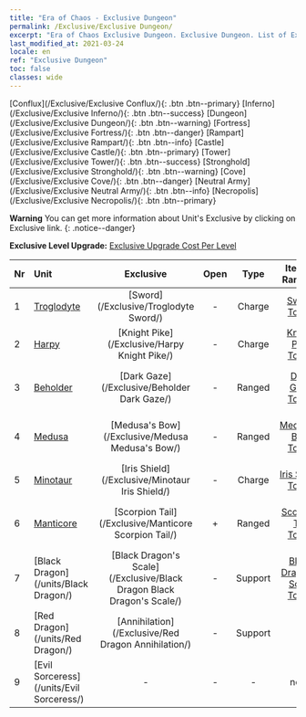 ```yaml
---
title: "Era of Chaos - Exclusive Dungeon"
permalink: /Exclusive/Exclusive Dungeon/
excerpt: "Era of Chaos Exclusive Dungeon. Exclusive Dungeon. List of Exclusive Dungeon in Era of Chaos"
last_modified_at: 2021-03-24
locale: en
ref: "Exclusive Dungeon"
toc: false
classes: wide
---
```

 [Conflux](/Exclusive/Exclusive Conflux/){: .btn .btn--primary} [Inferno](/Exclusive/Exclusive Inferno/){: .btn .btn--success} [Dungeon](/Exclusive/Exclusive Dungeon/){: .btn .btn--warning} [Fortress](/Exclusive/Exclusive Fortress/){: .btn .btn--danger} [Rampart](/Exclusive/Exclusive Rampart/){: .btn .btn--info} [Castle](/Exclusive/Exclusive Castle/){: .btn .btn--primary} [Tower](/Exclusive/Exclusive Tower/){: .btn .btn--success} [Stronghold](/Exclusive/Exclusive Stronghold/){: .btn .btn--warning} [Cove](/Exclusive/Exclusive Cove/){: .btn .btn--danger} [Neutral Army](/Exclusive/Exclusive Neutral Army/){: .btn .btn--info} [Necropolis](/Exclusive/Exclusive Necropolis/){: .btn .btn--primary} 

**Warning** You can get more information about Unit's Exclusive by clicking on Exclusive link. 
{: .notice--danger}

 **Exclusive Level Upgrade:** [Exclusive Upgrade Cost Per Level](/Exclusive/ExclusiveUpgradeCostPerLevel/)

  | Nr |         Unit        | Exclusive | Open  |    Type   |  Item to Rank UP      |  Skin   |
  |:---|:--------------------|:-------------:|:-----:|:---------:|:---------------------:|:-------:|
  | 1  | [Troglodyte](/units/Troglodyte/) | [Sword](/Exclusive/Troglodyte Sword/) | - | Charge | [Sword Token](/Items/con_912/) | - |
  | 2  | [Harpy](/units/Harpy/) | [Knight Pike](/Exclusive/Harpy Knight Pike/) | - | Charge | [Knight Pike Token](/Items/con_916/) | - |
  | 3  | [Beholder](/units/Beholder/) | [Dark Gaze](/Exclusive/Beholder Dark Gaze/) | - | Ranged | [Dark Gaze Token](/Items/con_990/) | [Dark Gaze Special Skin](/Items/con_658/) |
  | 4  | [Medusa](/units/Medusa/) | [Medusa's Bow](/Exclusive/Medusa Medusa's Bow/) | - | Ranged | [Medusa's Bow Token](/Items/con_991/) | [Medusa's Bow Special Skin](/Items/con_659/) |
  | 5  | [Minotaur](/units/Minotaur/) | [Iris Shield](/Exclusive/Minotaur Iris Shield/) | - | Charge | [Iris Shield Token](/Items/con_913/) | - |
  | 6  | [Manticore](/units/Manticore/) | [Scorpion Tail](/Exclusive/Manticore Scorpion Tail/) | + | Ranged | [Scorpion Tail Token](/Items/con_992/) | [Scorpion Tail Special Skin](/Items/con_660/) |
  | 7  | [Black Dragon](/units/Black Dragon/) | [Black Dragon's Scale](/Exclusive/Black Dragon Black Dragon's Scale/) | - | Support | [Black Dragon's Scale Token](/Items/con_993/) | [Black Dragon's Scale Special Skin](/Items/con_661/) |
  | 8  | [Red Dragon](/units/Red Dragon/) | [Annihilation](/Exclusive/Red Dragon Annihilation/) | - | Support | - | - |
  | 9  | [Evil Sorceress](/units/Evil Sorceress/) | - | - | - | none | none |

